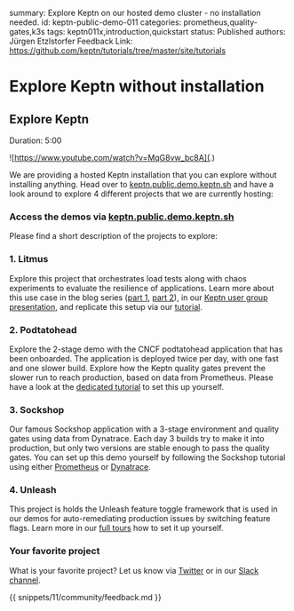 summary: Explore Keptn on our hosted demo cluster - no installation needed.
id: keptn-public-demo-011
categories: prometheus,quality-gates,k3s
tags: keptn011x,introduction,quickstart
status: Published 
authors: Jürgen Etzlstorfer
Feedback Link: https://github.com/keptn/tutorials/tree/master/site/tutorials



# Explore Keptn without installation

## Explore Keptn
Duration: 5:00

![https://www.youtube.com/watch?v=MqG8vw_bc8A](.)

 We are providing a hosted Keptn installation that you can explore without installing anything. Head over to [keptn.public.demo.keptn.sh](https://keptn.public.demo.keptn.sh/) and have a look around to explore 4 different projects that we are currently hosting:

### Access the demos via [keptn.public.demo.keptn.sh](https://keptn.public.demo.keptn.sh/)

Please find a short description of the projects to explore:

### 1. **Litmus**
Explore this project that orchestrates load tests along with chaos experiments to evaluate the resilience of applications. Learn more about this use case in the blog series ([part 1](https://medium.com/keptn/evaluating-kubernetes-resiliency-with-keptn-and-litmuschaos-66bdfb35cbdd?source=friends_link&sk=86b269ad3cec917ba1176328a20e914f), [part 2](https://medium.com/keptn/part-2-evaluating-application-resiliency-with-keptn-and-litmuschaos-use-case-and-demo-f43b264a2294?source=friends_link&sk=9a6810624fb5c85822c9e9484678722c)), in our [Keptn user group presentation](https://keptn.sh/resources/integrations/#evaluating-the-resiliency-of-your-microservices-with-litmuschaos-tests-and-keptn), and replicate this setup via our [tutorial](https://tutorials.keptn.sh/tutorials/keptn-litmus-11/index.html).

### 2. Podtatohead
Explore the 2-stage demo with the CNCF podtatohead application that has been onboarded. The application is deployed twice per day, with one fast and one slower build. Explore how the Keptn quality gates prevent the slower run to reach production, based on data from Prometheus. Please have a look at the [dedicated tutorial](https://tutorials.keptn.sh/tutorials/keptn-multistage-qualitygates-11/index.html) to set this up yourself.
### 3. Sockshop

Our famous Sockshop application with a 3-stage environment and quality gates using data from Dynatrace. Each day 3 builds try to make it into production, but only two versions are stable enough to pass the quality gates. You can set up this demo yourself by following the Sockshop tutorial using either [Prometheus](https://tutorials.keptn.sh/tutorials/keptn-full-tour-prometheus-11/index.html) or [Dynatrace](https://tutorials.keptn.sh/tutorials/keptn-full-tour-dynatrace-11/index.html).

### 4. Unleash
This project is holds the Unleash feature toggle framework that is used in our demos for auto-remediating production issues by switching feature flags. Learn more in our [full tours](https://tutorials.keptn.sh/tutorials/keptn-full-tour-dynatrace-11/index.html) how to set it up yourself.


### Your favorite project
What is your favorite project? Let us know via [Twitter](https://twitter.com/keptnProject) or in our [Slack channel](https://slack.keptn.sh).

{{ snippets/11/community/feedback.md }}
